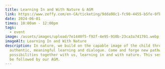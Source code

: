 ```yaml
---
title: Learning In and With Nature & AGM
link: https://www.zeffy.com/en-CA/ticketing/9dda98c1-fc90-4455-b5fe-0fbe7627fb76
date: 2024-06-01
times: 10:00am - 12:00pm
tags:
  - event
image: /assets/images/upload/7e1440f5-f92f-4e95-910b-23ca3a741701.webp
imageAlt: Learning In and With Nature
description: In nature, we build on the capable image of the child through
  authentic, meaningful learning and dialogue. Come and forge new pathways of
  possibilities together with us, learning in and with nature. This session will
  be followed by our AGM.
---
```


